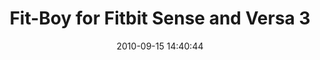 ---
title: Fit-Boy for Fitbit Sense and Versa 3
thumbnail:
  url: /assets/thm/featured/fit-boy.png
link:
  url: https://gallery.fitbit.com/details/2d38820d-91d8-47a7-947f-0d8a12fa1cbe
  caption: Go to the Fitbit Gallery - Fit-Boy by Morgosus
order: 2
date: 2010-09-15 14:40:44
---